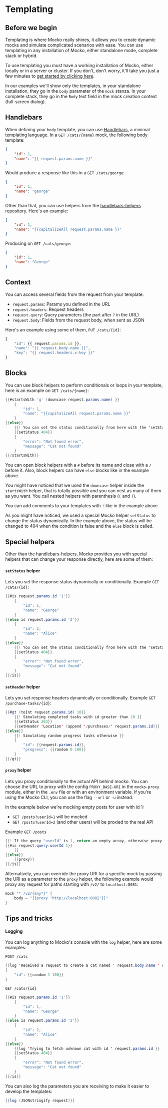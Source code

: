 # Templating
## Before we begin
Templating is where Mocko really shines, it allows you to create dynamic mocks and simulate
complicated scenarios with ease. You can use templating in any installation of Mocko, either
standalone mode, complete stack or hybrid.

To use templating you must have a working installation of Mocko, either locally or in a server
or cluster. If you don't, don't worry, it'll take you just a few minutes to
[get started by clicking here](https://cdt.one/6HVALVQ).

In our examples we'll show only the templates, in your standalone installation, they go in the
`body` parameter of the `mock` stanza. In your complete stack, they go in the `Body` text field
in the mock creation context (full-screen dialog).

## Handlebars
When defining your `body` template, you can use [Handlebars](https://cdt.one/2uUTC56), a
minimal templating language. In a `GET /cats/{name}` mock, the following body template:
```json
{
	"id": 1,
	"name": "{{ request.params.name }}"
}
```
Would produce a response like this in a `GET /cats/george`:
```json
{
	"id": 1,
	"name": "george"
}
```

Other than that, you can use helpers from the [handlebars-helpers](https://cdt.one/HsePEbR)
repository. Here's an example:
```json
{
	"id": 1,
	"name": "{{capitalizeAll request.params.name }}"
}
```
Producing on `GET /cats/george`:
```json
{
	"id": 1,
	"name": "George"
}
```

## Context
You can access several fields from the request from your template:

- `request.params`: Params you defined in the URL
- `request.headers`: Request headers
- `request.query`: Query parameters (the part after `?` in the URL)
- `request.body`: Fields from the request body, when sent as JSON

Here's an example using some of them, `PUT /cats/{id}`:
```js
{
	"id": {{ request.params.id }},
	"name": "{{ request.body.name }}",
	"key": "{{ request.headers.x-key }}"
}
```

## Blocks
You can use block helpers to perform conditionals or loops in your template, here is an example on `GET /cats/{name}`:

```java
{{#startsWith 'g' (downcase request.params.name) }}
	{
		"id": 1,
		"name": "{{capitalizeAll request.params.name }}"
	}
{{else}}
	{{! You can set the status conditionally from here with the 'setStatus' helper }}
	{{setStatus 404}}
	{
		"error": "Not found error",
		"message": "Cat not found"
	}
{{/startsWith}}
```

You can open block helpers with a `#` before its name and close with a `/` before it. Also, block helpers
can have `else` blocks like in the example above.

You might have noticed that we used the `downcase` helper inside the `startsWith` helper, that is totally
possible and you can nest as many of them as you want. You call nested helpers with parenthesis (`(` and `)`).

You can add comments to your templates with `!` like in the example above.

As you might have noticed, we used a special Mocko helper `setStatus` to change the status dynamically. In the
example above, the status will be changed to 404 when the condition is false and the `else` block is called.

## Special helpers
Other than the [handlebars-helpers](https://cdt.one/y2xw8gZ), Mocko provides you with
special helpers that can change your response directly, here are some of them:

#### `setStatus` helper
Lets you set the response status dynamically or conditionally.
Example `GET /cats/{id}`:
```java
{{#is request.params.id '1'}}
	{
		"id": 1,
		"name": "George"
	}
{{else is request.params.id '2'}}
	{
		"id": 2,
		"name": "Alice"
	}
{{else}}
	{{! You can set the status conditionally from here with the 'setStatus' helper }}
	{{setStatus 404}}
	{
		"error": "Not found error",
		"message": "Cat not found"
	}
{{/is}}
```


#### `setHeader` helper
Lets you set response headers dynamically or conditionally.
Example `GET /purchase-tasks/{id}`:
```java
{{#gt (toInt request.params.id) 10}}
	{{! Simulating completed tasks with id greater than 10 }}
	{{setStatus 303}}
	{{setHeader 'Location' (append '/purchases/' request.params.id)}}
{{else}}
	{{! Simulating random progress tasks otherwise }}
	{
		"id": {{request.params.id}},
		"progress": {{random 0 100}}
	}
{{/gt}}
```

#### `proxy` helper
Lets you proxy conditionally to the actual API behind mocko. You can choose the URL to proxy with
the config `PROXY_BASE-URI` in the `mocko-proxy` module, either in the `.env` file or with an
environment variable. If you're using the Mocko CLI, you can use the flag `--url` or `-u` instead.

In the example below we're mocking empty posts for user with id 1:

- `GET /posts?userId=1` will be mocked
- `GET /posts?userId=2` (and other users) will be proxied to the real API

Example `GET /posts`
```java
{{! If the query "userId" is 1, return an empty array, otherwise proxy to the real API }}
{{#is request.query.userId 1}}
	[]
{{else}}
	{{proxy}}
{{/is}}
```

Alternatively, you can override the proxy URI for a specific mock by passing the URI as a parameter
to the `proxy` helper, the following example would proxy any request for paths starting with `/v2/`
to `localhost:8081`:
```java
mock "* /v2/{any*}" {
	body = "{{proxy 'http://localhost:8082'}}"
}
```

<!-- TODO ## Flags helpers -->

## Tips and tricks

#### Logging
You can log anything to Mocko's console with the `log` helper, here are some examples:

`POST /cats`
```java
{{log 'Received a request to create a cat named ' request.body.name ' of age ' request.body.age }}
{
	"id": {{random 1 100}}
}
```

`GET /cats/{id}`
```java
{{#is request.params.id '1'}}
	{
		"id": 1,
		"name": "George"
	}
{{else is request.params.id '2'}}
	{
		"id": 2,
		"name": "Alice"
	}
{{else}}
	{{log 'Trying to fetch unknown cat with id ' request.params.id }}
	{{setStatus 404}}
	{
		"error": "Not found error",
		"message": "Cat not found"
	}
{{/is}}
```

You can also log the parameters you are receiving to make it easier to develop the templates:
```java
{{log (JSONstringify request)}}
```

<!-- TODO next steps -->
<!-- TODO reference to https://github.com/gabriel-pinheiro/mocko/tree/master/mocko-proxy/examples -->
<img src="https://cdt.one/j1yTLWq.gif" style="display: none;"/>
